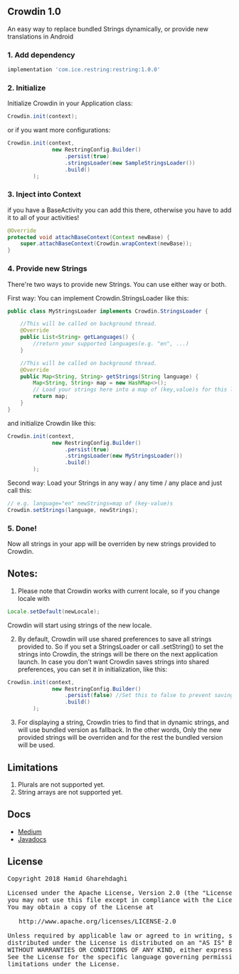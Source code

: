 ## Crowdin 1.0
An easy way to replace bundled Strings dynamically, or provide new translations in Android

### 1. Add dependency
```groovy
implementation 'com.ice.restring:restring:1.0.0'
```

### 2. Initialize
Initialize Crowdin in your Application class:
```java
Crowdin.init(context);
```
or if you want more configurations:
```java
Crowdin.init(context,
              new RestringConfig.Builder()
                  .persist(true)
                  .stringsLoader(new SampleStringsLoader())
                  .build()
        );
```

### 3. Inject into Context
if you have a BaseActivity you can add this there, otherwise you have to add it to all of your activities!
```java
@Override
protected void attachBaseContext(Context newBase) {
    super.attachBaseContext(Crowdin.wrapContext(newBase));
}
```

### 4. Provide new Strings
There're two ways to provide new Strings. You can use either way or both.

First way: You can implement Crowdin.StringsLoader like this:
```java
public class MyStringsLoader implements Crowdin.StringsLoader {

    //This will be called on background thread.
    @Override
    public List<String> getLanguages() {
        //return your supported languages(e.g. "en", ...)
    }

    //This will be called on background thread.
    @Override
    public Map<String, String> getStrings(String language) {
        Map<String, String> map = new HashMap<>();
        // Load your strings here into a map of (key,value)s for this language!
        return map;
    }
}
```
and initialize Crowdin like this:
```java
Crowdin.init(context,
              new RestringConfig.Builder()
                  .persist(true)
                  .stringsLoader(new MyStringsLoader())
                  .build()
        );
```

Second way:
Load your Strings in any way / any time / any place and just call this:
```java
// e.g. language="en" newStrings=map of (key-value)s
Crowdin.setStrings(language, newStrings);
```

### 5. Done!
Now all strings in your app will be overriden by new strings provided to Crowdin.

## Notes:
1. Please note that Crowdin works with current locale, so if you change locale with
```java
Locale.setDefault(newLocale);
```
Crowdin will start using strings of the new locale.

2. By default, Crowdin will use shared preferences to save all strings provided to. So if you set a StringsLoader or call .setString() to set the strings into Crowdin, the strings will be there on the next application launch. In case you don't want Crowdin saves strings into shared preferences, you can set it in initialization, like this:
```java
Crowdin.init(context,
              new RestringConfig.Builder()
                  .persist(false) //Set this to false to prevent saving into shared preferences.
                  .build()
        );
```

3. For displaying a string, Crowdin tries to find that in dynamic strings, and will use bundled version as fallback. In the other words, Only the new provided strings will be overriden and for the rest the bundled version will be used.

## Limitations
1. Plurals are not supported yet.
2. String arrays are not supported yet.

## Docs
* <a href="https://medium.com/@hamidgh/dynamically-change-bundled-strings-a24b97bfd306">Medium</a>
* <a href="https://hamidness.github.io/restring/index.html">Javadocs</a>

## License
<pre>
Copyright 2018 Hamid Gharehdaghi

Licensed under the Apache License, Version 2.0 (the "License");
you may not use this file except in compliance with the License.
You may obtain a copy of the License at

   http://www.apache.org/licenses/LICENSE-2.0

Unless required by applicable law or agreed to in writing, software
distributed under the License is distributed on an "AS IS" BASIS,
WITHOUT WARRANTIES OR CONDITIONS OF ANY KIND, either express or implied.
See the License for the specific language governing permissions and
limitations under the License.
</pre>
